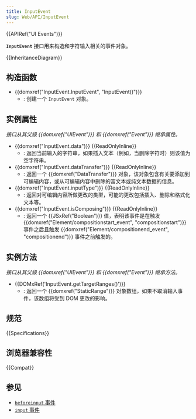 ```yaml
---
title: InputEvent
slug: Web/API/InputEvent
---
```


{{APIRef("UI Events")}}

**`InputEvent`** 接口用来构造和字符输入相关的事件对象。

{{InheritanceDiagram}}

## 构造函数

- {{domxref("InputEvent.InputEvent", "InputEvent()")}}
  - : 创建一个 `InputEvent` 对象。

## 实例属性

_接口从其父级 {{domxref("UIEvent")}} 和 {{domxref("Event")}} 继承属性。_

- {{domxref("InputEvent.data")}} {{ReadOnlyInline}}
  - : 返回当前输入的字符串，如果插入文本（例如，当删除字符时）则该值为空字符串。
- {{domxref("InputEvent.dataTransfer")}} {{ReadOnlyInline}}
  - : 返回一个 {{domxref("DataTransfer")}} 对象，该对象包含有关要添加到可编辑内容，或从可编辑内容中删除的富文本或纯文本数据的信息。
- {{domxref("InputEvent.inputType")}} {{ReadOnlyInline}}
  - : 返回对可编辑内容所做更改的类型，可能的更改包括插入、删除和格式化文本等。
- {{domxref("InputEvent.isComposing")}} {{ReadOnlyInline}}
  - : 返回一个 {{JSxRef("Boolean")}} 值，表明该事件是在触发 {{domxref("Element/compositionstart_event", "compositionstart")}} 事件之后且触发 {{domxref("Element/compositionend_event", "compositionend")}} 事件之前触发的。

## 实例方法

_接口从其父级 {{domxref("UIEvent")}} 和 {{domxref("Event")}} 继承方法。_

- {{DOMxRef('InputEvent.getTargetRanges()')}}
  - : 返回一个 {{domxref("StaticRange")}} 对象数组，如果不取消输入事件，该数组将受到 DOM 更改的影响。

## 规范

{{Specifications}}

## 浏览器兼容性

{{Compat}}

## 参见

- [`beforeinput` 事件](/zh-CN/docs/Web/API/Element/beforeinput_event)
- [`input` 事件](/zh-CN/docs/Web/API/Element/input_event)
